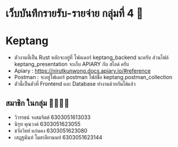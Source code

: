 # เว็บบันทึกรายรับ-รายจ่าย กลุ่มที่ 4 💸
# Keptang
- ตัวงานที่เป็น Rust หลักจะอยู่ที่ โฟลเดอร์ keptang_backend นะครับ ส่วนไฟล์ keptang_presentation จะเก็บ APIARY กับ สไลด์ ครับ
- Apiary : https://nirutkunwong.docs.apiary.io/#reference
- Postman : จะอยู่โฟเดอร์ postman ไฟล์ชื่อ keptang.postman_collection
- ตัวนี้เป็นตัวที่ Frontend และ Database ทำงานด้วยกันได้แล้ว
## สมาชิก ในกลุ่ม 👨‍👩‍👧‍👦  
* วิวรรธน์  จงสมจิตต์ 6303051613033
* นิรุท คุณวงค์ 6303051623055
* ชวัลวิทย์ แก่นคง 6303051623080
* เสฏฐนันท์ โมสาลียานนท์ 6303051623144
